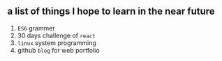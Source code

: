 ## a list of things I hope to learn in the near future

1. `ES6` grammer
2. 30 days challenge of `react`
3. `linux` system programming
4. github `blog` for web portfolio 
